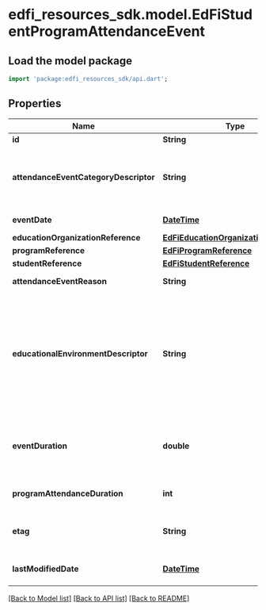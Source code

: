 # edfi_resources_sdk.model.EdFiStudentProgramAttendanceEvent

## Load the model package
```dart
import 'package:edfi_resources_sdk/api.dart';
```

## Properties
Name | Type | Description | Notes
------------ | ------------- | ------------- | -------------
**id** | **String** |  | [optional] 
**attendanceEventCategoryDescriptor** | **String** | A code describing the attendance event, for example:         Present         Unexcused absence         Excused absence         Tardy. | 
**eventDate** | [**DateTime**](DateTime.md) | Date for this attendance event. | 
**educationOrganizationReference** | [**EdFiEducationOrganizationReference**](EdFiEducationOrganizationReference.md) |  | 
**programReference** | [**EdFiProgramReference**](EdFiProgramReference.md) |  | 
**studentReference** | [**EdFiStudentReference**](EdFiStudentReference.md) |  | 
**attendanceEventReason** | **String** | The reported reason for a student's absence. | [optional] 
**educationalEnvironmentDescriptor** | **String** | The setting in which a child receives education and related services. This attribute is only used if it differs from the EducationalEnvironment of the Section. This is only used in the AttendanceEvent if different from the associated Section. | [optional] 
**eventDuration** | **double** | The amount of time in days for the event as recognized by the school: 1 day = 1, 1/2 day = 0.5, 1/3 day = 0.33. | [optional] 
**programAttendanceDuration** | **int** | The duration in minutes of the program attendance event. | [optional] 
**etag** | **String** | A unique system-generated value that identifies the version of the resource. | [optional] 
**lastModifiedDate** | [**DateTime**](DateTime.md) | The date and time the resource was last modified. | [optional] 

[[Back to Model list]](../README.md#documentation-for-models) [[Back to API list]](../README.md#documentation-for-api-endpoints) [[Back to README]](../README.md)


